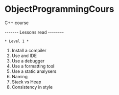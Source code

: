 # ObjectProgrammingCours
C++ course 

------- Lessons read --------

	* Level 1 * 
1. Install a compiler 
2. Use and IDE
3. Use a debugger
4. Use a formatting tool
5. Use a static analysers
6. Naming
7. Stack vs Heap
8. Consistency in style 

